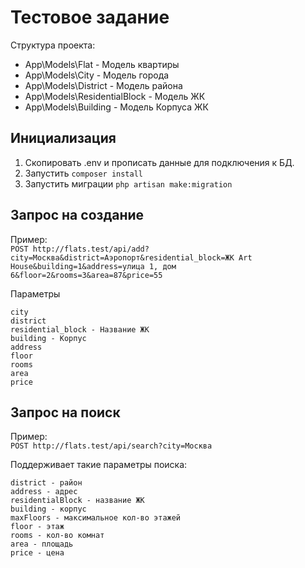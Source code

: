 # Тестовое задание

Структура проекта:
- App\Models\Flat - Модель квартиры
- App\Models\City - Модель города
- App\Models\District - Модель района
- App\Models\ResidentialBlock - Модель ЖК
- App\Models\Building - Модель Корпуса ЖК


## Инициализация
1. Скопировать .env и прописать данные для подключения к БД.
2. Запустить ```composer install```
3. Запустить миграции ```php artisan make:migration```

## Запрос на создание 
Пример:  
```POST http://flats.test/api/add?city=Москва&district=Аэропорт&residential_block=ЖК Art House&building=1&address=улица 1, дом 6&floor=2&rooms=3&area=87&price=55``` 

Параметры
```
city
district
residential_block - Название ЖК
building - Корпус
address
floor
rooms
area
price
```

## Запрос на поиск
Пример:  
```POST http://flats.test/api/search?city=Москва```

Поддерживает такие параметры поиска:
```city - город
district - район
address - адрес
residentialBlock - название ЖК
building - корпус
maxFloors - максимальное кол-во этажей
floor - этаж
rooms - кол-во комнат
area - площадь
price - цена
```
